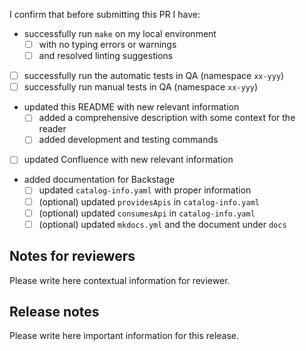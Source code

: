 I confirm that before submitting this PR I have:

- successfully run `make` on my local environment
  - [ ] with no typing errors or warnings
  - [ ] and resolved linting suggestions
- [ ] successfully run the automatic tests in QA (namespace `xx-yyy`)
- [ ] successfully run manual tests in QA (namespace `xx-yyy`)
- updated this README with new relevant information
  - [ ] added a comprehensive description with some context for the reader
  - [ ] added development and testing commands
- [ ] updated Confluence with new relevant information
- added documentation for Backstage
  - [ ] updated `catalog-info.yaml` with proper information
  - [ ] (optional) updated `providesApis` in `catalog-info.yaml`
  - [ ] (optional) updated `consumesApi` in `catalog-info.yaml`
  - [ ] (optional) updated `mkdocs.yml` and the document under `docs`

## Notes for reviewers

Please write here contextual information for reviewer.

## Release notes

Please write here important information for this release.
